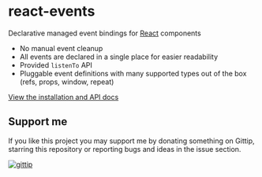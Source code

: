 react-events
============
Declarative managed event bindings for [React](http://facebook.github.io/react/) components

* No manual event cleanup
* All events are declared in a single place for easier readability
* Provided ```listenTo``` API
* Pluggable event definitions with many supported types out of the box (refs, props, window, repeat)

[View the installation and API docs](http://jhudson8.github.io/fancydocs/index.html#project/jhudson8/react-events)

## Support me

If you like this project you may support me by donating something on Gittip, starring this repository or reporting bugs and ideas in the issue section.

[![gittip](http://jhudson8.github.io/react-mixin-manager/gittip-button.jpg)](https://gratipay.com/jhudson8/)

